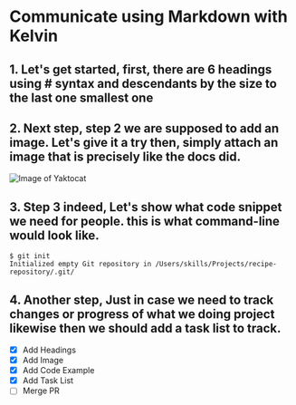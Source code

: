 # Communicate using Markdown with Kelvin
## 1. Let's get started, first, there are 6  headings using # syntax and descendants by the size to the last one smallest one ######
## 2. Next step, step 2 we are supposed to add an image. Let's give it a try then, simply attach an image that is precisely like the docs did.
![Image of Yaktocat](https://octodex.github.com/images/yaktocat.png)
## 3. Step 3 indeed, Let's show what code snippet we need for people. this is what command-line would look like.
```
$ git init
Initialized empty Git repository in /Users/skills/Projects/recipe-repository/.git/
```
## 4. Another step, Just in case we need to track changes or progress of what we doing project likewise then we should add a task list to track.
- [x] Add Headings
- [x] Add Image
- [x] Add Code Example
- [x] Add Task List
- [ ] Merge PR
